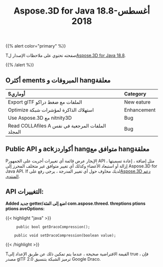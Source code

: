 ﻿---
title: Aspose.3D for Java 18.8-أغسطس 2018
type: docs
weight: 50
url: /ar/java/aspose-3d-for-java-18-8-august-2018/
---
{{% alert color="primary" %}} 

Tصفحته تحتوي على ملاحظات الإصدار ل[Aspose.3D for Java 18.8](https://repository.aspose.com/repo/com/aspose/aspose-3d/18.8/).

{{% /alert %}} 
## **Oأكثر ements المبروفات و hangمعلقة**

|**Sأوماري**|**Category**|
|:- |:- |
|Export glTF الملفات مع ضغط دراكو|New eature|
|Optimize استهلاك الذاكرة لمؤشرات شبكة|Enhancement|
|Use Aspose.3D مع nitnity3D|Bug|
|Read COLLAfiles A الملفات المرجعية في نفس المجلد|Bug|

## **Public API و ackأكواردز hangمتوافق مع hangمعلقة**

Pالإيجار عرض قائمة أي تغييرات أجريت على الجمهور API مثل إضافة ، إعادة تسميتها ، إزالة أو استبعاد الأعضاء وكذلك أي تغيير متوافق غير متخلف المحرز إلى Aspose.3D for Java API. If لديك مخاوف حول أي تغيير المدرجة ، يرجى رفع على[Aspose.3D دعم المنتدى](https://forum.aspose.com/c/3d).

## **API التغييرات:**

**Added جديد getter/اضع إلى الفئة com.aspose.threed. threptions ptions ptions aveOptions:**

{{< highlight "java" >}}

         public bool getDracoCompression();

        public void setDracoCompression(boolean value);

{{< /highlight >}}

Tالقيمة الافتراضية صحيحة ، عندما يتم تمكين ذلك عن طريق الإعداد إلى true ، فإن مصدر glTF 2.0 ترميز الشبكة بتنسيق Google Draco.
